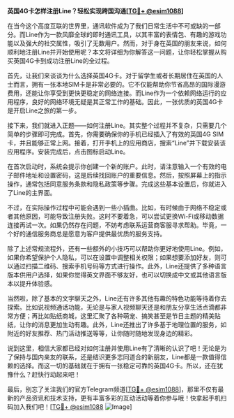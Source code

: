 **英国4G卡怎样注册Line？轻松实现跨国沟通[[TG💪+ @esim1088](https://t.me/s/esim1088)]**

在当今这个高度互联的世界里，通讯软件成为了我们日常生活中不可或缺的一部分。而Line作为一款风靡全球的即时通讯工具，以其丰富的表情包、有趣的游戏功能以及强大的社交属性，吸引了无数用户。然而，对于身在英国的朋友来说，如何顺利地注册Line并开始使用呢？本文将详细为你解答这一问题，让你轻松掌握从购买英国4G卡到成功注册Line的全过程。

首先，让我们来谈谈为什么选择英国4G卡。对于留学生或者长期居住在英国的人士而言，拥有一张本地SIM卡是非常必要的。它不仅能帮助你节省高昂的国际漫游费用，还能让你享受到更快更稳定的网络连接。而Line作为一个依赖网络运行的应用程序，良好的网络环境无疑是其正常工作的基础。因此，一张优质的英国4G卡是开启Line之旅的第一步。

接下来，我们就进入正题——如何注册Line。其实整个过程并不复杂，只需要几个简单的步骤即可完成。首先，你需要确保你的手机已经插入了有效的英国4G SIM卡，并且能够正常上网。接着，打开手机上的应用商店，搜索“Line”并下载安装该应用程序。安装完成后，点击图标启动Line。

在首次启动时，系统会提示你创建一个新的账户。此时，请注意输入一个有效的电子邮件地址和设置密码，这是后续找回账户的重要信息。然后，按照屏幕上的指示操作，通常包括同意服务条款和隐私政策等步骤。完成这些基本设置后，你就进入了Line的主界面。

不过，在实际操作过程中可能会遇到一些小插曲。比如，有时候由于网络不稳定或者其他原因，可能导致注册失败。这时不要着急，可以尝试更换Wi-Fi或移动数据连接再试一次。如果仍然存在问题，不妨考虑联系运营商客服寻求帮助。毕竟，一个好的通信服务商总是愿意为客户提供最优质的服务支持。

除了上述常规流程外，还有一些额外的小技巧可以帮助你更好地使用Line。例如，如果你希望保护个人隐私，可以在设置中调整相关权限；如果想要添加好友，则可以通过扫描二维码、搜索手机号码等方式进行操作。此外，Line还提供了多种语言版本供用户选择，如果你觉得英文界面不够友好，也可以切换成中文或其他语言版本以提升体验感。

当然啦，除了基本的文字聊天之外，Line还有许多其他有趣的特色功能等待着你去探索。比如说视频通话功能，无论是与家人视频聊天还是和朋友分享生活点滴都非常方便；再比如贴纸商城，这里汇聚了各种萌宠、搞笑甚至是节日主题的精美贴纸，让你的消息更加生动有趣。此外，Line还推出了许多基于地理位置的服务，如附近的好友推荐、热门活动推送等等，让你随时随地发现身边的精彩。

说到这里，相信大家都已经对如何注册并使用Line有了清晰的认识了吧！无论是为了保持与国内亲友的联系，还是结识更多志同道合的新朋友，Line都是一款值得信赖的选择。而这一切的基础就在于拥有一张稳定可靠的英国4G卡。所以，还在犹豫什么？赶快行动起来吧！

最后，别忘了关注我们的官方Telegram频道[[TG💪+ @esim1088](https://t.me/s/esim1088)]，那里不仅有最新的产品资讯和技术支持，更有丰富多彩的互动活动等着你参与哦！快拿起手机扫码加入我们吧！[[TG💪+ @esim1088](https://t.me/s/esim1088) ![Image](https://i.postimg.cc/4NQfJmqS/Snipaste-2025-05-13-00-14-12.png)]